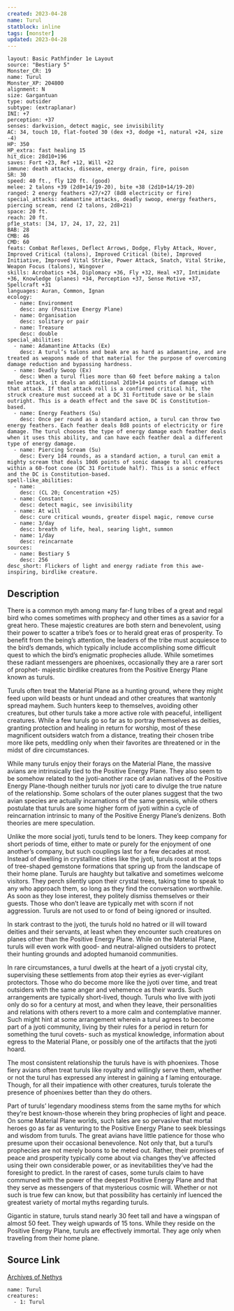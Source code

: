```yaml
---
created: 2023-04-28
name: Turul
statblock: inline
tags: [monster]
updated: 2023-04-28
---
```

```statblock
layout: Basic Pathfinder 1e Layout
source: "Bestiary 5"
Monster_CR: 19
name: Turul
Monster_XP: 204800
alignment: N
size: Gargantuan
type: outsider
subtype: (extraplanar)
INI: +7
perception: +37
senses: darkvision, detect magic, see invisibility
AC: 34, touch 10, flat-footed 30 (dex +3, dodge +1, natural +24, size -4)
HP: 350
HP_extra: fast healing 15
hit_dice: 28d10+196
saves: Fort +23, Ref +12, Will +22
immune: death attacks, disease, energy drain, fire, poison
SR: 30
speed: 40 ft., fly 120 ft. (good)
melee: 2 talons +39 (2d8+14/19-20), bite +38 (2d10+14/19-20)
ranged: 2 energy feathers +27/+27 (8d8 electricity or fire)
special_attacks: adamantine attacks, deadly swoop, energy feathers, piercing scream, rend (2 talons, 2d8+21)
space: 20 ft.
reach: 20 ft.
pf1e_stats: [34, 17, 24, 17, 22, 21]
BAB: 28
CMB: 46
CMD: 60
feats: Combat Reflexes, Deflect Arrows, Dodge, Flyby Attack, Hover, Improved Critical (talons), Improved Critical (bite), Improved Initiative, Improved Vital Strike, Power Attack, Snatch, Vital Strike, Weapon Focus (talons), Wingover
skills: Acrobatics +34, Diplomacy +36, Fly +32, Heal +37, Intimidate +36, Knowledge (planes) +34, Perception +37, Sense Motive +37, Spellcraft +31
languages: Auran, Common, Ignan
ecology:
  - name: Environment
    desc: any (Positive Energy Plane)
  - name: Organisation
    desc: solitary or pair
  - name: Treasure
    desc: double
special_abilities:
  - name: Adamantine Attacks (Ex)
    desc: A turul’s talons and beak are as hard as adamantine, and are treated as weapons made of that material for the purpose of overcoming damage reduction and bypassing hardness.
  - name: Deadly Swoop (Ex)
    desc: When a turul flies more than 60 feet before making a talon melee attack, it deals an additional 2d10+14 points of damage with that attack. If that attack roll is a confirmed critical hit, the struck creature must succeed at a DC 31 Fortitude save or be slain outright. This is a death effect and the save DC is Constitution-based.
  - name: Energy Feathers (Su)
    desc: Once per round as a standard action, a turul can throw two energy feathers. Each feather deals 8d8 points of electricity or fire damage. The turul chooses the type of energy damage each feather deals when it uses this ability, and can have each feather deal a different type of energy damage.
  - name: Piercing Scream (Su)
    desc: Every 1d4 rounds, as a standard action, a turul can emit a mighty scream that deals 10d6 points of sonic damage to all creatures within a 60-foot cone (DC 31 Fortitude half). This is a sonic effect and the DC is Constitution-based.
spell-like_abilities:
  - name:
    desc: (CL 20; Concentration +25)
  - name: Constant
    desc: detect magic, see invisibility
  - name: At will
    desc: cure critical wounds, greater dispel magic, remove curse
  - name: 3/day
    desc: breath of life, heal, searing light, summon
  - name: 1/day
    desc: reincarnate
sources:
  - name: Bestiary 5
    desc: 256
desc_short: Flickers of light and energy radiate from this awe-inspiring, birdlike creature.
```
## Description
There is a common myth among many far-f lung tribes of a great and regal bird who comes sometimes with prophecy and other times as a savior for a great hero. These majestic creatures are both stern and benevolent, using their power to scatter a tribe’s foes or to herald great eras of prosperity. To benefit from the being’s attention, the leaders of the tribe must acquiesce to the bird’s demands, which typically include accomplishing some difficult quest to which the bird’s enigmatic prophecies allude. While sometimes these radiant messengers are phoenixes, occasionally they are a rarer sort of prophet- majestic birdlike creatures from the Positive Energy Plane known as turuls.

 Turuls often treat the Material Plane as a hunting ground, where they might feed upon wild beasts or hunt undead and other creatures that wantonly spread mayhem. Such hunters keep to themselves, avoiding other creatures, but other turuls take a more active role with peaceful, intelligent creatures. While a few turuls go so far as to portray themselves as deities, granting protection and healing in return for worship, most of these magnificent outsiders watch from a distance, treating their chosen tribe more like pets, meddling only when their favorites are threatened or in the midst of dire circumstances.

 While many turuls enjoy their forays on the Material Plane, the massive avians are intrinsically tied to the Positive Energy Plane. They also seem to be somehow related to the jyoti-another race of avian natives of the Positive Energy Plane-though neither turuls nor jyoti care to divulge the true nature of the relationship. Some scholars of the outer planes suggest that the two avian species are actually incarnations of the same genesis, while others postulate that turuls are some higher form of jyoti within a cycle of reincarnation intrinsic to many of the Positive Energy Plane’s denizens. Both theories are mere speculation.

 Unlike the more social jyoti, turuls tend to be loners. They keep company for short periods of time, either to mate or purely for the enjoyment of one another’s company, but such couplings last for a few decades at most. Instead of dwelling in crystalline cities like the jyoti, turuls roost at the tops of tree-shaped gemstone formations that spring up from the landscape of their home plane. Turuls are haughty but talkative and sometimes welcome visitors. They perch silently upon their crystal trees, taking time to speak to any who approach them, so long as they find the conversation worthwhile. As soon as they lose interest, they politely dismiss themselves or their guests. Those who don’t leave are typically met with scorn if not aggression. Turuls are not used to or fond of being ignored or insulted.

 In stark contrast to the jyoti, the turuls hold no hatred or ill will toward deities and their servants, at least when they encounter such creatures on planes other than the Positive Energy Plane. While on the Material Plane, turuls will even work with good- and neutral-aligned outsiders to protect their hunting grounds and adopted humanoid communities.

 In rare circumstances, a turul dwells at the heart of a jyoti crystal city, supervising these settlements from atop their eyries as ever-vigilant protectors. Those who do become more like the jyoti over time, and treat outsiders with the same anger and vehemence as their wards. Such arrangements are typically short-lived, though. Turuls who live with jyoti only do so for a century at most, and when they leave, their personalities and relations with others revert to a more calm and contemplative manner. Such might hint at some arrangement wherein a turul agrees to become part of a jyoti community, living by their rules for a period in return for something the turul covets- such as mystical knowledge, information about egress to the Material Plane, or possibly one of the artifacts that the jyoti hoard.

 The most consistent relationship the turuls have is with phoenixes. Those fiery avians often treat turuls like royalty and willingly serve them, whether or not the turul has expressed any interest in gaining a f laming entourage. Though, for all their impatience with other creatures, turuls tolerate the presence of phoenixes better than they do others.

 Part of turuls’ legendary moodiness stems from the same myths for which they’re best known-those wherein they bring prophecies of light and peace. On some Material Plane worlds, such tales are so pervasive that mortal heroes go as far as venturing to the Positive Energy Plane to seek blessings and wisdom from turuls. The great avians have little patience for those who presume upon their occasional benevolence. Not only that, but a turul’s prophecies are not merely boons to be meted out. Rather, their promises of peace and prosperity typically come about via changes they’ve affected using their own considerable power, or as inevitabilities they’ve had the foresight to predict. In the rarest of cases, some turuls claim to have communed with the power of the deepest Positive Energy Plane and that they serve as messengers of that mysterious cosmic will. Whether or not such is true few can know, but that possibility has certainly inf luenced the greatest variety of mortal myths regarding turuls.

 Gigantic in stature, turuls stand nearly 30 feet tall and have a wingspan of almost 50 feet. They weigh upwards of 15 tons. While they reside on the Positive Energy Plane, turuls are effectively immortal. They age only when traveling from their home plane.
## Source Link
[Archives of Nethys](https://aonprd.com/MonsterDisplay.aspx?ItemName=Turul)
```encounter-table
name: Turul
creatures:
  - 1: Turul
```
